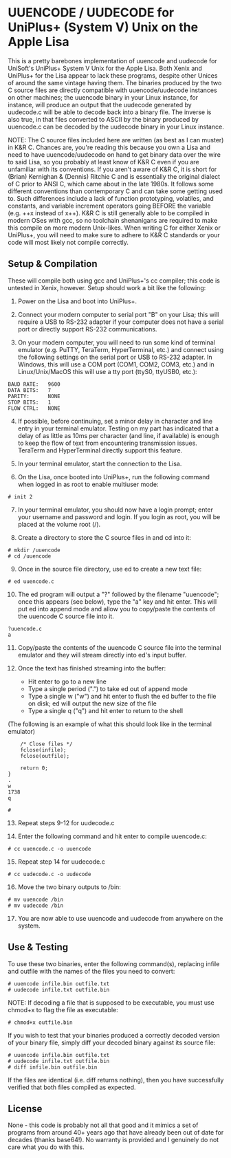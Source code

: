 # UUENCODE / UUDECODE for UniPlus+ (System V) Unix on the Apple Lisa

This is a pretty barebones implementation of uuencode and uudecode for UniSoft's UniPlus+ System V Unix for the Apple Lisa. Both Xenix and UniPlus+ for the Lisa appear to lack these programs, despite other Unices of around the same vintage having them. The binaries produced by the two C source files are directly compatible with uuencode/uudecode instances on other machines; the uuencode binary in your Linux instance, for instance, will produce an output that the uudecode generated by uudecode.c will be able to decode back into a binary file. The inverse is also true, in that files converted to ASCII by the binary produced by uuencode.c can be decoded by the uudecode binary in your Linux instance.

NOTE: The C source files included here are written (as best as I can muster) in K&R C. Chances are, you're reading this because you own a Lisa and need to have uuencode/uudecode on hand to get binary data over the wire to said Lisa, so you probably at least know of K&R C even if you are unfamiliar with its conventions. If you aren't aware of K&R C, it is short for (Brian) Kernighan & (Dennis) Ritchie C and is essentially the original dialect of C prior to ANSI C, which came about in the late 1980s. It follows some different conventions than contemporary C and can take some getting used to. Such differences include a lack of function prototyping, volatiles, and constants, and variable increment operators going BEFORE the variable (e.g. ++x instead of x++). K&R C is still generally able to be compiled in modern OSes with gcc, so no toolchain shenanigans are required to make this compile on more modern Unix-likes. When writing C for either Xenix or UniPlus+, you will need to make sure to adhere to K&R C standards or your code will most likely not compile correctly.

## Setup & Compilation

These will compile both using gcc and UniPlus+'s cc compiler; this code is untested in Xenix, however. Setup should work a bit like the following:

1. Power on the Lisa and boot into UniPlus+.

2. Connect your modern computer to serial port "B" on your Lisa; this will require a USB to RS-232 adapter if your computer does not have a serial port or directly support RS-232 communications.

3. On your modern computer, you will need to run some kind of terminal emulator (e.g. PuTTY, TeraTerm, HyperTerminal, etc.) and connect using the following settings on the serial port or USB to RS-232 adapter. In Windows, this will use a COM port (COM1, COM2, COM3, etc.) and in Linux/Unix/MacOS this will use a tty port (ttyS0, ttyUSB0, etc.):

```
BAUD RATE:   9600
DATA BITS:   7
PARITY:      NONE
STOP BITS:   1
FLOW CTRL:   NONE
```

4. If possible, before continuing, set a minor delay in character and line entry in your terminal emulator. Testing on my part has indicated that a delay of as little as 10ms per character (and line, if available) is enough to keep the flow of text from encountering transmission issues. TeraTerm and HyperTerminal directly support this feature.

5. In your terminal emulator, start the connection to the Lisa.

6. On the Lisa, once booted into UniPlus+, run the following command when logged in as root to enable multiuser mode:

```
# init 2
```

7. In your terminal emulator, you should now have a login prompt; enter your username and password and login. If you login as root, you will be placed at the volume root (/).

8. Create a directory to store the C source files in and cd into it:

```
# mkdir /uuencode
# cd /uuencode
```

9. Once in the source file directory, use ed to create a new text file:

```
# ed uuencode.c
```

10. The ed program will output a "?" followed by the filename "uuencode"; once this appears (see below), type the "a" key and hit enter. This will put ed into append mode and allow you to copy/paste the contents of the uuencode C source file into it.

```
?uuencode.c
a

```

11. Copy/paste the contents of the uuencode C source file into the terminal emulator and they will stream directly into ed's input buffer.

12. Once the text has finished streaming into the buffer:
    - Hit enter to go to a new line
	- Type a single period (".") to take ed out of append mode
	- Type a single w ("w") and hit enter to flush the ed buffer to the file on disk; ed will output the new size of the file
	- Type a single q ("q") and hit enter to return to the shell
	
(The following is an example of what this should look like in the terminal emulator)
```
	/* Close files */
    fclose(infile);
    fclose(outfile);

    return 0;
}
.
w
1738
q

#
```
	
13. Repeat steps 9-12 for uudecode.c

14. Enter the following command and hit enter to compile uuencode.c:

```
# cc uuencode.c -o uuencode
```

15. Repeat step 14 for uudecode.c

```
# cc uudecode.c -o uudecode
```

16. Move the two binary outputs to /bin:

```
# mv uuencode /bin
# mv uudecode /bin
```

17. You are now able to use uuencode and uudecode from anywhere on the system.

## Use & Testing

To use these two binaries, enter the following command(s), replacing infile and outfile with the names of the files you need to convert:

```
# uuencode infile.bin outfile.txt
# uudecode infile.txt outfile.bin
```

NOTE: If decoding a file that is supposed to be executable, you must use chmod+x to flag the file as executable:

```
# chmod+x outfile.bin
```

If you wish to test that your binaries produced a correctly decoded version of your binary file, simply diff your decoded binary against its source file:

```
# uuencode infile.bin outfile.txt
# uudecode infile.txt outfile.bin
# diff infile.bin outfile.bin
```

If the files are identical (i.e. diff returns nothing), then you have successfully verified that both files compiled as expected.

## License

None - this code is probably not all that good and it mimics a set of programs from around 40+ years ago that have already been out of date for decades (thanks base64!). No warranty is provided and I genuinely do not care what you do with this.